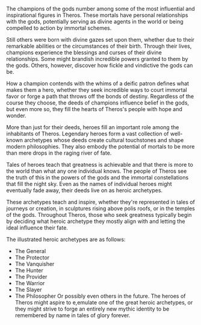 The champions of the gods number among some of the most influential and inspirational figures in Theros. These mortals have personal relationships with the gods, potentially serving as divine agents in the world or being compelled to action by immortal schemes. 

Still others were born with divine gazes set upon them, whether due to their remarkable abilities or the circumstances of their birth. Through their lives, champions experience the blessings and curses of their divine relationships. Some might brandish incredible powers granted to them by the gods. Others, however, discover how fickle and vindictive the gods can be. 

How a champion contends with the whims of a deific patron defines what makes them a hero, whether they seek incredible ways to court immortal favor or forge a path that throws off the bonds of destiny. Regardless of the course they choose, the deeds of champions influence belief in the gods, but even more so, they fill the hearts of Theros's people with hope and wonder.

More than just for their deeds, heroes fill an important role among the inhabitants of Theros. Legendary heroes form a vast collection of well-known archetypes whose deeds create cultural touchstones and shape modern philosophies. They also embody the potential of mortals to be more than mere drops in the raging river of fate.

Tales of heroes teach that greatness is achievable and that there is more to the world than what any one individual knows. The people of Theros see the truth of this in the powers of the gods and the immortal constellations that fill the night sky. Even as the names of individual heroes might eventually fade away, their deeds live on as heroic archetypes. 

These archetypes teach and inspire, whether they're represented in tales of journeys or creation, in sculptures rising above polis roofs, or in the temples of the gods. Throughout Theros, those who seek greatness typically begin by deciding what heroic archetype they mostly align with and letting the ideal influence their fate.

The illustrated heroic archetypes are as follows:
* The General
* The Protector
* The Vanquisher
* The Hunter
* The Provider
* The Warrior
* The Slayer
* The Philosopher
Or possibly even others in the future.
The heroes of Theros might aspire to e,emulate one of the great heroic archetypes, or they might strive to forge an entirely new mythic identity to be remembered by name in tales of glory forever.